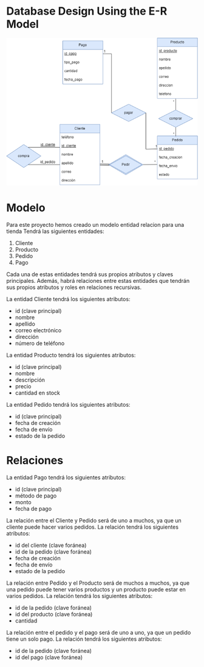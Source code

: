 # Database Design Using the E-R Model


![imagenModelo](./docs/modeloER.png)



# Modelo

Para este proyecto hemos creado un modelo entidad relacion para una tienda Tendrá las siguientes entidades: 

1. Cliente
2. Producto
3. Pedido
4. Pago

Cada una de estas entidades tendrá sus propios atributos y claves principales. Además, habrá relaciones entre estas entidades que tendrán sus propios atributos y roles en relaciones recursivas.

La entidad Cliente tendrá los siguientes atributos: 
- id (clave principal)
- nombre
- apellido
- correo electrónico
- dirección
- número de teléfono

La entidad Producto tendrá los siguientes atributos: 
- id (clave principal)
- nombre
- descripción
- precio
- cantidad en stock

La entidad Pedido tendrá los siguientes atributos: 
- id (clave principal)
- fecha de creación
- fecha de envío
- estado de la pedido

# Relaciones

La entidad Pago tendrá los siguientes atributos: 
- id (clave principal)
- método de pago
- monto
- fecha de pago

La relación entre el Cliente y Pedido será de uno a muchos, ya que un cliente puede hacer varios pedidos. La relación tendrá los siguientes atributos: 
- id del cliente (clave foránea)
- id de la pedido (clave foránea)
- fecha de creación
- fecha de envío
- estado de la pedido

La relación entre Pedido y el Producto será de muchos a muchos, ya que una pedido puede tener varios productos y un producto puede estar en varios pedidos. La relación tendrá los siguientes atributos:
- id de la pedido (clave foránea)
- id del producto (clave foránea)
- cantidad

La relación entre el pedido y el pago será de uno a uno, ya que un pedido tiene un solo pago. La relación tendrá los siguientes atributos:
- id de la pedido (clave foránea)
- id del pago (clave foránea)
